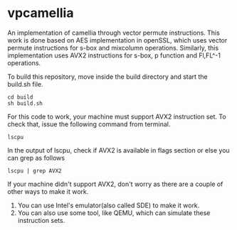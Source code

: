 # vpcamellia
An implementation of camellia through vector permute instructions. This work is done based on AES implementation in openSSL, which uses vector permute instructions for s-box and mixcolumn operations. Similarly, this implementation uses AVX2 instructions for s-box, p function and Fl,FL^-1 operations.

To build this repository, move inside the build directory and start the build.sh file.
```
cd build
sh build.sh
```

For this code to work, your machine must support AVX2 instruction set.
To check that, issue the following command from terminal.
```
lscpu
```
In the output of lscpu, check if AVX2 is available in flags section or else you can grep as follows
```
lscpu | grep AVX2
```

If your machine didn't support AVX2, don't worry as there are a couple of other ways to make it work.
1. You can use Intel's emulator(also called SDE) to make it work.
2. You can also use some tool, like QEMU, which can simulate these instruction sets.
